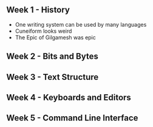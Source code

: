 ## Week 1 - History
- One writing system can be used by many languages
- Cuneiform looks weird
- The Epic of Gilgamesh was epic
  
## Week 2 - Bits and Bytes


## Week 3 - Text Structure

## Week 4 - Keyboards and Editors

## Week 5 - Command Line Interface
